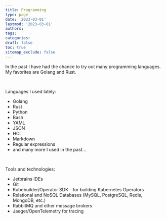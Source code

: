 ```yaml
---
title: Programming
type: page
date: '2023-03-01'
lastmod: '2023-03-01'
authors:
tags:
categories:
draft: false
toc: true
sitemap_exclude: false
---
```


<div class="bg-secondary-bg rounded px-6 py-6">

In the past I have had the chance to try out many programming languages. My favorites are Golang and Rust.

<!--more-->
<br>

Languages I used lately:

- Golang
- Rust
- Python
- Bash
- YAML
- JSON
- HCL
- Markdown
- Regular expressions
- and many more I used in the past...

<br>

Tools and technologies:

- Jetbrains IDEs
- Git
- Kubebuilder/Operator SDK - for building Kubernetes Operators
- Relational and NoSQL Databases (MySQL, PostgreSQL, Redis, MongoDB, etc.)
- RabbitMQ and other message brokers
- Jaeger/OpenTelemetry for tracing

</div>
